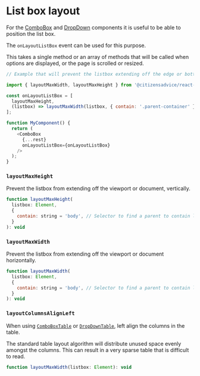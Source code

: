 # List box layout

For the [ComboBox](combo_box.md) and [DropDown](drop_down.md) components it is 
useful to be able to position the list box.

The `onLayoutListBox` event can be used for this purpose.

This takes a single method or an array of methods that will be called
when options are displayed, or the page is scrolled or resized.

```js
// Example that will prevent the listbox extending off the edge or bottom of the window

import { layoutMaxWidth, layoutMaxHeight } from '@citizensadvice/react-combo-boxes';

const onLayoutListBox = [
  layoutMaxHeight,
  (listbox) => layoutMaxWidth(listbox, { contain: '.parent-container' }),
];

function MyComponent() {
  return (
    <ComboBox
      {...rest}
      onLayoutListBox={onLayoutListBox}
    />
  );
}
```

### `layoutMaxHeight`

Prevent the listbox from extending off the viewport or document, vertically.

```js
function layoutMaxHeight(
  listbox: Element,
  {
    contain: string = 'body', // Selector to find a parent to contain list box in
  }
): void
```

### `layoutMaxWidth`

Prevent the listbox from extending off the viewport or document horizontally.

```js
function layoutMaxWidth(
  listbox: Element,
  {
    contain: string = 'body', // Selector to find a parent to contain list box in
  }
): void
```

### `layoutColumnsAlignLeft`

When using [`ComboBoxTable`](combo_box_table.md) or [`DropDownTable`](drop_down_table.md),
left align the columns in the table.

The standard table layout algorithm will distribute unused space evenly amongst the columns.
This can result in a very sparse table that is difficult to read.

```js
function layoutMaxWidth(listbox: Element): void
```
